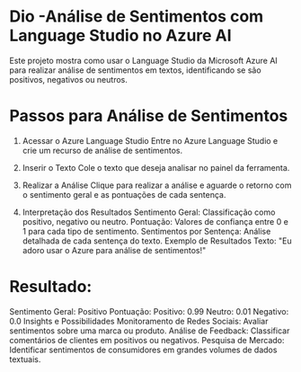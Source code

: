 # Dio -Análise de Sentimentos com Language Studio no Azure AI


Este projeto mostra como usar o Language Studio da Microsoft Azure AI para realizar análise de sentimentos em textos, identificando se são positivos, negativos ou neutros.

# Passos para Análise de Sentimentos
1. Acessar o Azure Language Studio
Entre no Azure Language Studio e crie um recurso de análise de sentimentos.

2. Inserir o Texto
Cole o texto que deseja analisar no painel da ferramenta.

3. Realizar a Análise
Clique para realizar a análise e aguarde o retorno com o sentimento geral e as pontuações de cada sentença.

4. Interpretação dos Resultados
Sentimento Geral: Classificação como positivo, negativo ou neutro.
Pontuação: Valores de confiança entre 0 e 1 para cada tipo de sentimento.
Sentimentos por Sentença: Análise detalhada de cada sentença do texto.
Exemplo de Resultados
Texto: "Eu adoro usar o Azure para análise de sentimentos!"

 # Resultado:

Sentimento Geral: Positivo
Pontuação:
Positivo: 0.99
Neutro: 0.01
Negativo: 0.0
Insights e Possibilidades
Monitoramento de Redes Sociais: Avaliar sentimentos sobre uma marca ou produto.
Análise de Feedback: Classificar comentários de clientes em positivos ou negativos.
Pesquisa de Mercado: Identificar sentimentos de consumidores em grandes volumes de dados textuais.
